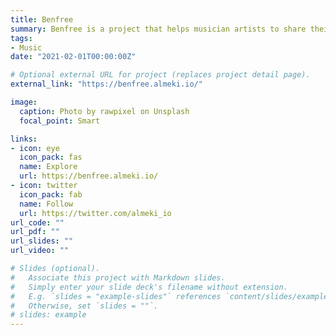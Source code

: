 ```yaml
---
title: Benfree
summary: Benfree is a project that helps musician artists to share their talent with the world through freestyles that we promote.
tags:
- Music
date: "2021-02-01T00:00:00Z"

# Optional external URL for project (replaces project detail page).
external_link: "https://benfree.almeki.io/"

image:
  caption: Photo by rawpixel on Unsplash
  focal_point: Smart

links:
- icon: eye
  icon_pack: fas
  name: Explore
  url: https://benfree.almeki.io/
- icon: twitter
  icon_pack: fab
  name: Follow
  url: https://twitter.com/almeki_io
url_code: ""
url_pdf: ""
url_slides: ""
url_video: ""

# Slides (optional).
#   Associate this project with Markdown slides.
#   Simply enter your slide deck's filename without extension.
#   E.g. `slides = "example-slides"` references `content/slides/example-slides.md`.
#   Otherwise, set `slides = ""`.
# slides: example
---
```

[comment]: <> (Project detail if there is no external detail page)
